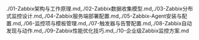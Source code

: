 ./01-Zabbix架构与工作原理.md,./02-Zabbix数据收集模型.md,./03-Zabbix分布式监控设计.md,./04-Zabbix服务端部署配置.md,./05-Zabbix-Agent安装与配置.md,./06-监控项与模板管理.md,./07-触发器与告警配置.md,./08-Zabbix自动发现与动作.md,./09-Zabbix性能优化技巧.md,./10-企业级Zabbix监控方案.md